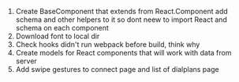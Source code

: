 1. Create BaseComponent that extends from React.Component add schema and other helpers to it so dont neew to import React and schema on each component
2. Download font to local dir
3. Check hooks didn't run webpack before build, think why
5. Create models for React components that will work with data from server
6. Add swipe gestures to connect page and list of dialplans page